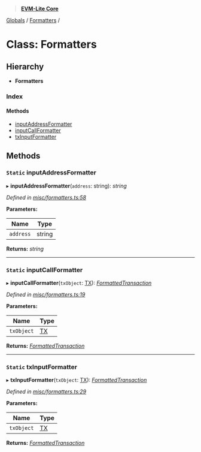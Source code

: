 > **[EVM-Lite Core](../README.md)**

[Globals](../globals.md) / [Formatters](formatters.md) /

# Class: Formatters

## Hierarchy

* **Formatters**

### Index

#### Methods

* [inputAddressFormatter](formatters.md#static-inputaddressformatter)
* [inputCallFormatter](formatters.md#static-inputcallformatter)
* [txInputFormatter](formatters.md#static-txinputformatter)

## Methods

### `Static` inputAddressFormatter

▸ **inputAddressFormatter**(`address`: string): *string*

*Defined in [misc/formatters.ts:58](https://github.com/mosaicnetworks/evm-lite-js/blob/0058f20/packages/core/src/misc/formatters.ts#L58)*

**Parameters:**

Name | Type |
------ | ------ |
`address` | string |

**Returns:** *string*

___

### `Static` inputCallFormatter

▸ **inputCallFormatter**(`txObject`: [TX](../interfaces/tx.md)): *[FormattedTransaction](../interfaces/formattedtransaction.md)*

*Defined in [misc/formatters.ts:19](https://github.com/mosaicnetworks/evm-lite-js/blob/0058f20/packages/core/src/misc/formatters.ts#L19)*

**Parameters:**

Name | Type |
------ | ------ |
`txObject` | [TX](../interfaces/tx.md) |

**Returns:** *[FormattedTransaction](../interfaces/formattedtransaction.md)*

___

### `Static` txInputFormatter

▸ **txInputFormatter**(`txObject`: [TX](../interfaces/tx.md)): *[FormattedTransaction](../interfaces/formattedtransaction.md)*

*Defined in [misc/formatters.ts:29](https://github.com/mosaicnetworks/evm-lite-js/blob/0058f20/packages/core/src/misc/formatters.ts#L29)*

**Parameters:**

Name | Type |
------ | ------ |
`txObject` | [TX](../interfaces/tx.md) |

**Returns:** *[FormattedTransaction](../interfaces/formattedtransaction.md)*